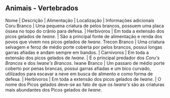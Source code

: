 ## Animais - Vertebrados

Nome | Descrição | Alimentação | Localização | Informações adicionais
Coru Branco | Uma pequena criatura de pelos brancos, possuem uma placa óssea no topo do crânio para defesa. | Herbivoros | Em toda a extensão dos picos gelados de *Iwane*. | São a principal fonte de alimentação e renda dos povos que vivem nos picos gelados de *Iwane*. 
Trecon Branco | Uma criatura selvagem e feroz de médio porte coberta por pelos brancos, possui longas garras afiadas e andam sempre em bandos. | Carnivoros | Em toda a extensão dos picos gelados de *Iwane*. | É o principal predador dos *Coru's Brancos* e dos *Iwane's Brancos*.
Iwane Branco | Um passaro de médio porte coberto por penas brancas, possui garras afiadas e um bico curvado, utilizados para escavar a neve em busca de alimento e como forma de defesa. | Herbívoros | Em toda a extensão dos picos gelados de *Iwane*. | O nome dos Picos gelados deve-se ao fato de que os *Iwane's* são as criaturas mais abundantes dos Picos gelados de *Iwane*.